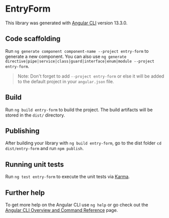 # EntryForm

This library was generated with [Angular CLI](https://github.com/angular/angular-cli) version 13.3.0.

## Code scaffolding

Run `ng generate component component-name --project entry-form` to generate a new component. You can also use `ng generate directive|pipe|service|class|guard|interface|enum|module --project entry-form`.
> Note: Don't forget to add `--project entry-form` or else it will be added to the default project in your `angular.json` file. 

## Build

Run `ng build entry-form` to build the project. The build artifacts will be stored in the `dist/` directory.

## Publishing

After building your library with `ng build entry-form`, go to the dist folder `cd dist/entry-form` and run `npm publish`.

## Running unit tests

Run `ng test entry-form` to execute the unit tests via [Karma](https://karma-runner.github.io).

## Further help

To get more help on the Angular CLI use `ng help` or go check out the [Angular CLI Overview and Command Reference](https://angular.io/cli) page.
